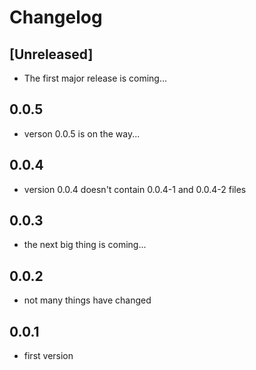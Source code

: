 # Changelog

## [Unreleased]

- The first major release is coming...

## 0.0.5

- verson 0.0.5 is on the way...

## 0.0.4

- version 0.0.4 doesn't contain 0.0.4-1 and 0.0.4-2 files

## 0.0.3

- the next big thing is coming...

## 0.0.2

- not many things have changed

## 0.0.1

- first version
